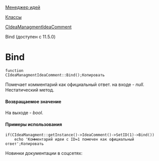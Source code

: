 [Менеджер идей](/api_help/ideamanagment/index.php)

[Классы](/api_help/ideamanagment/reference/index.php)

[CIdeaManagmentIdeaComment](/api_help/ideamanagment/reference/cideamanagmentideacomment/index.php)

Bind (доступен с 11.5.0)

Bind
====

```
function
CIdeaManagmentIdeaComment::Bind();Копировать
```

Помечает комментарий как официальный ответ. на входе - *null*. Нестатический метод.

#### Возвращаемое значение

На выходе - *bool*.

#### Примеры использования

```
if(CIdeaManagment::getInstance()->IdeaComment()->SetID(1)->Bind())
	echo 'Комментарий идеи с ID=1 помечен как официальный ответ';Копировать
```

Новинки документации в соцсетях: